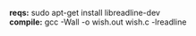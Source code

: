 **reqs:** sudo apt-get install libreadline-dev <br />
**compile:** gcc -Wall -o wish.out wish.c -lreadline
